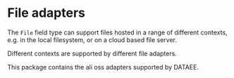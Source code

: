 # File adapters

The `File` field type can support files hosted in a range of different contexts, e.g. in the local filesystem, or on a cloud based file server.

Different contexts are supported by different file adapters.

This package contains the ali oss adapters supported by DATAEE.